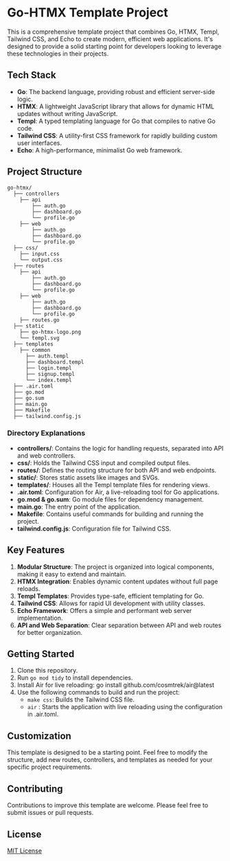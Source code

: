 # Go-HTMX Template Project

This is a comprehensive template project that combines Go, HTMX, Templ, Tailwind CSS, and Echo to create modern, efficient web applications. It's designed to provide a solid starting point for developers looking to leverage these technologies in their projects.

## Tech Stack

- **Go**: The backend language, providing robust and efficient server-side logic.
- **HTMX**: A lightweight JavaScript library that allows for dynamic HTML updates without writing JavaScript.
- **Templ**: A typed templating language for Go that compiles to native Go code.
- **Tailwind CSS**: A utility-first CSS framework for rapidly building custom user interfaces.
- **Echo**: A high-performance, minimalist Go web framework.

## Project Structure
```
go-htmx/ 
  ├── controllers 
    ├── api  
        ├── auth.go 
        ├── dashboard.go 
        └── profile.go
    ├── web 
        ├── auth.go  
        ├── dashboard.go 
        └── profile.go
  ├── css/ 
    ├── input.css  
    └── output.css 
  ├── routes
    ├── api
        ├── auth.go 
        ├── dashboard.go    
        └── profile.go 
    ├── web
        ├── auth.go 
        ├── dashboard.go
        └── profile.go
    ├── routes.go 
  ├── static
    ├── go-htmx-logo.png 
    └── templ.svg 
  ├── templates
    ├── common 
      ├── auth.templ 
      ├── dashboard.templ
      ├── login.templ
      ├── signup.templ 
      └── index.templ 
  ├── .air.toml 
  ├── go.mod 
  ├── go.sum 
  ├── main.go 
  ├── Makefile 
  ├── tailwind.config.js
```

### Directory Explanations

- **controllers/**: Contains the logic for handling requests, separated into API and web controllers.
- **css/**: Holds the Tailwind CSS input and compiled output files.
- **routes/**: Defines the routing structure for both API and web endpoints.
- **static/**: Stores static assets like images and SVGs.
- **templates/**: Houses all the Templ template files for rendering views.
- **.air.toml**: Configuration for Air, a live-reloading tool for Go applications.
- **go.mod & go.sum**: Go module files for dependency management.
- **main.go**: The entry point of the application.
- **Makefile**: Contains useful commands for building and running the project.
- **tailwind.config.js**: Configuration file for Tailwind CSS.

## Key Features

1. **Modular Structure**: The project is organized into logical components, making it easy to extend and maintain.
2. **HTMX Integration**: Enables dynamic content updates without full page reloads.
3. **Templ Templates**: Provides type-safe, efficient templating for Go.
4. **Tailwind CSS**: Allows for rapid UI development with utility classes.
5. **Echo Framework**: Offers a simple and performant web server implementation.
6. **API and Web Separation**: Clear separation between API and web routes for better organization.

## Getting Started

1. Clone this repository.
2. Run `go mod tidy` to install dependencies.
3. Install Air for live reloading: go install github.com/cosmtrek/air@latest
4. Use the following commands to build and run the project:
   - `make css`: Builds the Tailwind CSS file.
   -  `air` : Starts the application with live reloading using the configuration in .air.toml.

## Customization

This template is designed to be a starting point. Feel free to modify the structure, add new routes, controllers, and templates as needed for your specific project requirements.

## Contributing

Contributions to improve this template are welcome. Please feel free to submit issues or pull requests.

## License

[MIT License](LICENSE)

